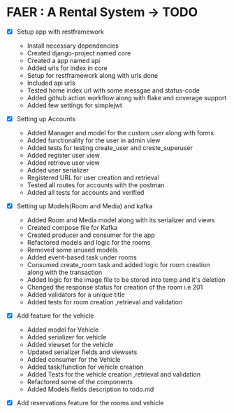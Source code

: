 # FAER : A Rental System -> TODO

- [x] Setup app with restframework

  - Install necessary dependencies
  - Created django-project named core
  - Created a app named api
  - Added urls for index in core
  - Setup for restframework along with urls done
  - Included api urls
  - Tested home index url with some messgae and status-code
  - Added github action workflow along with flake and coverage support
  - Added few settings for simplejwt

- [x] Setting up Accounts

  - Added Manager and model for the custom user along with forms
  - Added functionality for the user in admin view
  - Added tests for testing create_user and creste_superuser
  - Added register user view
  - Added retrieve user view
  - Added user serializer
  - Registered URL for user creation and retrieval
  - Tested all routes for accounts with the postman
  - Added all tests for accounts and verified

- [x] Setting up Models(Room and Media) and kafka

  - Added Room and Media model along with its serializer and views
  - Created compose file for Kafka
  - Created producer and consumer for the app
  - Refactored models and logic for the rooms
  - Removed some unused models
  - Added event-based task under rooms
  - Consumed create_room task and added logic for room creation along with the transaction
  - Added logic for the image file to be stored into temp and it's deletion
  - Changed the response status for creation of the room i.e 201
  - Added validators for a unique title
  - Added tests for room creation ,retrieval and validation

- [x] Add feature for the vehicle

  - Added model for Vehicle
  - Added serializer for vehicle
  - Added viewset for the vehicle
  - Updated serializer fields and viewsets
  - Added consumer for the Vehicle
  - Added task/function for vehicle creation
  - Added Tests for the vehicle creation ,retrieval and validation
  - Refactored some of the components
  - Added Models fields description to todo.md

- [x] Add reservations feature for the rooms and vehicle

